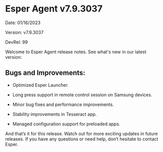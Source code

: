 # Esper Agent  v7.9.3037

Date: 01/16/2023

Version: v7.9.3037

DevRel: 99

Welcome to Esper Agent release notes. See what's new in our latest version: 

## Bugs and Improvements: 

- Optimized Esper Launcher.

- Long press support in remote control session on Samsung devices.

- Minor bug fixes and performance improvements.

- Stability improvements in Tesseract app.

- Managed configuration support for preloaded apps.

And that’s it for this release. Watch out for more exciting updates in future releases. If you have any questions or need help, don’t hesitate to contact Esper.